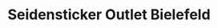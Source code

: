 ---
title: "Seidensticker Outlet Bielefeld"
url: /bielefeld/seidensticker-outlet-bielefeld/
shop: Kleidung
---